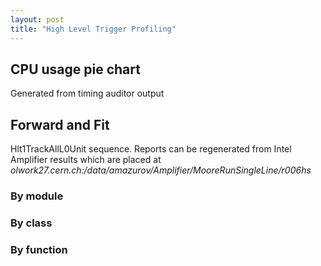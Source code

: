 ```yaml
---
layout: post
title: "High Level Trigger Profiling"
---
```

## CPU usage pie chart
<script type="text/javascript" src="//ajax.googleapis.com/ajax/static/modules/gviz/1.0/chart.js"> {"dataSourceUrl":"//docs.google.com/spreadsheet/tq?key=0Ag1zWDlANxEodGxGZ1VrY0thZUxWOXFJMVBfT2RURGc&transpose=0&headers=1&range=A1%3AB7&gid=0&pub=1","options":{"vAxes":[{"viewWindowMode":"pretty","viewWindow":{}},{"viewWindowMode":"pretty","viewWindow":{}}],"colors":["#3366CC","#DC3912","#FF9900","#109618","#990099","#0099C6","#DD4477","#66AA00","#B82E2E","#316395","#994499","#22AA99","#AAAA11","#6633CC","#E67300","#8B0707","#651067","#329262","#5574A6","#3B3EAC","#B77322","#16D620","#B91383","#F4359E","#9C5935","#A9C413","#2A778D","#668D1C","#BEA413","#0C5922","#743411"],"hasLabelsColumn":true,"hAxis":{"maxAlternations":1},"width":640,"height":371},"state":{},"chartType":"PieChart","chartName":"Chart 1"} </script>

Generated from timing auditor output

## Forward and Fit 

Hlt1TrackAllL0Unit sequence. Reports can be regenerated from Intel Amplifier
results which are placed at 
_olwork27.cern.ch:/data/amazurov/Amplifier/MooreRunSingleLine/r006hs_

### By module

<script type="text/javascript" src="//ajax.googleapis.com/ajax/static/modules/gviz/1.0/chart.js"> {"dataSourceUrl":"//docs.google.com/spreadsheet/tq?key=0Ag1zWDlANxEodEtUQVRzWFdCUmxlQ1Q0NER2b0hia3c&transpose=0&headers=0&range=A2%3AB22&gid=1&pub=1","options":{"vAxes":[{"viewWindowMode":"pretty","viewWindow":{}},{"viewWindowMode":"pretty","viewWindow":{}}],"title":"Hlt1TrackAllL0Unit CPU (by module)","backgroundColor":"#FFFFFF","legend":"right","colors":["#3366CC","#DC3912","#FF9900","#109618","#990099","#0099C6","#DD4477","#66AA00","#B82E2E","#316395","#994499","#22AA99","#AAAA11","#6633CC","#E67300","#8B0707","#651067","#329262","#5574A6","#3B3EAC","#B77322","#16D620","#B91383","#F4359E","#9C5935","#A9C413","#2A778D","#668D1C","#BEA413","#0C5922","#743411"],"is3D":false,"hasLabelsColumn":true,"hAxis":{"maxAlternations":1},"width":640,"height":400},"state":{},"chartType":"PieChart","chartName":"Chart 1"} </script>

### By class
<script type="text/javascript" src="//ajax.googleapis.com/ajax/static/modules/gviz/1.0/chart.js"> {"dataSourceUrl":"//docs.google.com/spreadsheet/tq?key=0Ag1zWDlANxEodDloMWR6TjNXZ24tYzZnMWVIRDB2cVE&transpose=0&headers=1&range=A1%3AB34&gid=0&pub=1","options":{"vAxes":[{"viewWindowMode":"pretty","viewWindow":{}},{"viewWindowMode":"pretty","viewWindow":{}}],"title":"Hlt1TrackAllL0Unit CPU (by class)","backgroundColor":"#FFFFFF","legend":"right","colors":["#3366CC","#DC3912","#FF9900","#109618","#990099","#0099C6","#DD4477","#66AA00","#B82E2E","#316395","#994499","#22AA99","#AAAA11","#6633CC","#E67300","#8B0707","#651067","#329262","#5574A6","#3B3EAC","#B77322","#16D620","#B91383","#F4359E","#9C5935","#A9C413","#2A778D","#668D1C","#BEA413","#0C5922","#743411"],"is3D":false,"hasLabelsColumn":true,"hAxis":{"maxAlternations":1},"width":640,"height":400},"state":{},"chartType":"PieChart","chartName":"Chart 1"} </script>

### By function

<script type="text/javascript" src="//ajax.googleapis.com/ajax/static/modules/gviz/1.0/chart.js"> {"dataSourceUrl":"//docs.google.com/spreadsheet/tq?key=0Ag1zWDlANxEodDFzOHg5R2RGQlFIOHp2SHM5dTZPYWc&transpose=0&headers=0&range=A2%3AB11&gid=1&pub=1","options":{"vAxes":[{"viewWindowMode":"pretty","viewWindow":{}},{"viewWindowMode":"pretty","viewWindow":{}}],"title":"Hlt1TrackAllL0Unit CPU","height":400,"backgroundColor":"#FFFFFF","colors":["#3366CC","#DC3912","#FF9900","#109618","#990099","#0099C6","#DD4477","#66AA00","#B82E2E","#316395","#994499","#22AA99","#AAAA11","#6633CC","#E67300","#8B0707","#651067","#329262","#5574A6","#3B3EAC","#B77322","#16D620","#B91383","#F4359E","#9C5935","#A9C413","#2A778D","#668D1C","#BEA413","#0C5922","#743411"],"legend":"right","width":640,"is3D":false,"hAxis":{"maxAlternations":1},"hasLabelsColumn":true},"state":{},"chartType":"PieChart","chartName":"Chart 1"} </script>
